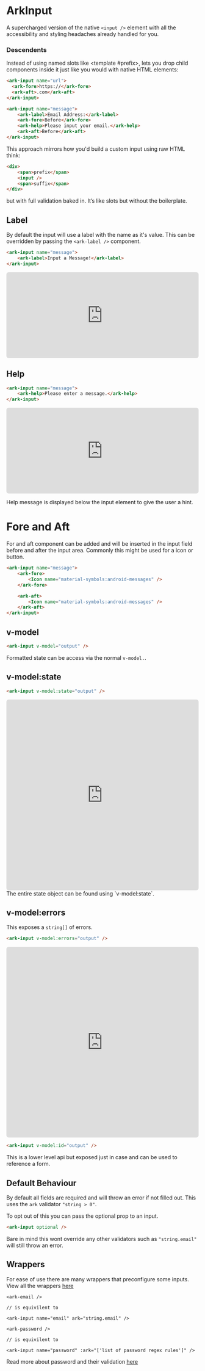 <script setup>
import ExampleIframe from "../example-iframe.vue"
</script>

# ArkInput

A supercharged version of the native `<input />` element with all the accessibility and styling headaches already handled for you.

### Descendents

Instead of using named slots like <template #prefix>, <ark-input /> lets you drop child components inside it just like you would with native HTML elements:

```html
<ark-input name="url">
  <ark-fore>https://</ark-fore>
  <ark-aft>.com</ark-aft>
</ark-input>

<ark-input name="message">
    <ark-label>Email Address:</ark-label>
    <ark-fore>Before</ark-fore>
    <ark-help>Please input your email.</ark-help>
    <ark-aft>Before</ark-aft>
</ark-input>
```

This approach mirrors how you'd build a custom input using raw HTML think: 
```html
<div>
    <span>prefix</span>
    <input />
    <span>suffix</span>
</div>
```
but with full validation baked in. It’s like slots but without the boilerplate.


<ExampleIframe url="/input/full" />

## Label

By default the input will use a label with the name as it's value. This can be overridden by passing the `<ark-label />` component.

```html
<ark-input name="message">
    <ark-label>Input a Message!</ark-label>
</ark-input>
```

<iframe 
  src="http://localhost:3000/input-with-label" 
  width="100%"
  style="border: none; border-radius: 6px; min-height: 225px;" 
></iframe>



## Help

```html
<ark-input name="message">
    <ark-help>Please enter a message.</ark-help>
</ark-input>
```
<iframe 
  src="http://localhost:3000/input-with-help" 
  width="100%"
  style="border: none; border-radius: 6px; min-height: 225px;" 
></iframe>

Help message is displayed below the input element to give the user a hint.


# Fore and Aft

For and aft component can be added and will be inserted in the input field before and after the input area. Commonly this might be used for a icon or button.


```html
<ark-input name="message">
    <ark-fore>
        <Icon name="material-symbols:android-messages" />
    </ark-fore>

    <ark-aft>
        <Icon name="material-symbols:android-messages" />
    </ark-aft>
</ark-input>
```

<ExampleIframe url="input-with-fore-aft" />


## v-model
```html
<ark-input v-model="output" />
```
Formatted state can be access via the normal `v-model.`.

## v-model:state

```html
<ark-input v-model:state="output" />
```


<iframe 
  src="http://localhost:3000/input-show-state-model" 
  width="100%"
  id="myIframe"
  style="border: none; border-radius: 6px; min-height: 500px;" 
></iframe>
The entire state object can be found using `v-model:state`.

## v-model:errors

This exposes a `string[]` of errors.

```html
<ark-input v-model:errors="output" />
```

<iframe 
  src="http://localhost:3000/input-show-errors-model" 
  width="100%"
  id="myIframe"
  style="border: none; border-radius: 6px; min-height: 500px;" 
></iframe>


```html
<ark-input v-model:id="output" />
```
This is a lower level api but exposed just in case and can be used to reference a form.

## Default Behaviour

By default all fields are required and will throw an error if not filled out. This uses the `ark` validator `"string > 0"`.

To opt out of this you can pass the optional prop to an input.

```html
<ark-input optional />
```

Bare in mind this wont override any other validators such as `"string.email"` will still throw an error.


## Wrappers

For ease of use there are many wrappers that preconfigure some inputs. View all the wrappers [here](/components/ark-input/wrappers)

```vue
<ark-email />

// is equivilent to 

<ark-input name="email" ark="string.email" />
```

```vue
<ark-password />

// is equivilent to

<ark-input name="password" :ark="['list of password regex rules']" />
```

Read more about password and their validation [here](./ark-password)
